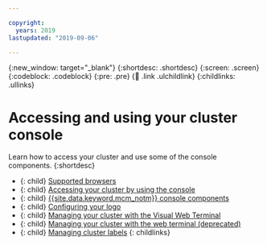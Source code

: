 ```yaml
---

copyright:
  years: 2019
lastupdated: "2019-09-06"

---
```


{:new_window: target="_blank"}
{:shortdesc: .shortdesc}
{:screen: .screen}
{:codeblock: .codeblock}
{:pre: .pre}
{:child: .link .ulchildlink}
{:childlinks: .ullinks}

# Accessing and using your cluster console

Learn how to access your cluster and use some of the console components.
{:shortdesc}

- {: child} [Supported browsers](../../supported_system_config/supported_browsers.md)
- {: child} [Accessing your cluster by using the console](../installing/url.md)
- {: child} [{{site.data.keyword.mcm_notm}} console components](console.md) 
- {: child} [Configuring your logo](../../manage_cluster/logo.md) 
- {: child} [Managing your cluster with the Visual Web Terminal](../../manage_cluster/vwt.md)
- {: child} [Managing your cluster with the web terminal (deprecated)](../../manage_cluster/webterm_gui.md) 
- {: child} [Managing cluster labels](../../manage_cluster/cluster_label.md)
{: childlinks}

